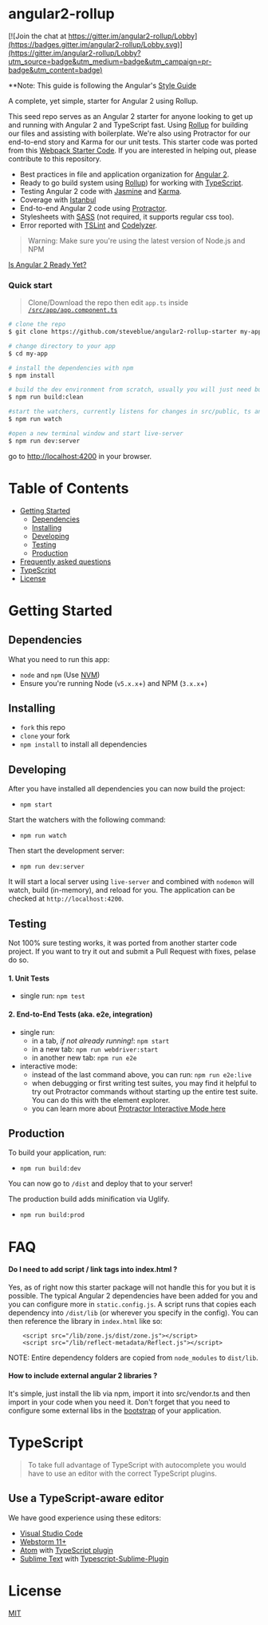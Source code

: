 # angular2-rollup

[![Join the chat at https://gitter.im/angular2-rollup/Lobby](https://badges.gitter.im/angular2-rollup/Lobby.svg)](https://gitter.im/angular2-rollup/Lobby?utm_source=badge&utm_medium=badge&utm_campaign=pr-badge&utm_content=badge)

**Note: This guide is following the Angular's [Style Guide](http://angular.io/styleguide)

A complete, yet simple, starter for Angular 2 using Rollup.

This seed repo serves as an Angular 2 starter for anyone looking to get up and running with Angular 2 and TypeScript fast. Using [Rollup](http://rollupjs.org) for building our files and assisting with boilerplate. We're also using Protractor for our end-to-end story and Karma for our unit tests. This starter code was ported from this [Webpack Starter Code](https://github.com/preboot/angular2-webpack). If you are interested in helping out, please contribute to this repository.

* Best practices in file and application organization for [Angular 2](https://angular.io/).
* Ready to go build system using [Rollup](http://rollupjs.org)) for working with [TypeScript](http://www.typescriptlang.org/).
* Testing Angular 2 code with [Jasmine](http://jasmine.github.io/) and [Karma](http://karma-runner.github.io/).
* Coverage with [Istanbul](https://github.com/gotwarlost/istanbul)
* End-to-end Angular 2 code using [Protractor](https://angular.github.io/protractor/).
* Stylesheets with [SASS](http://sass-lang.com/) (not required, it supports regular css too).
* Error reported with [TSLint](http://palantir.github.io/tslint/) and [Codelyzer](https://github.com/mgechev/codelyzer).

>Warning: Make sure you're using the latest version of Node.js and NPM

[Is Angular 2 Ready Yet?](http://splintercode.github.io/is-angular-2-ready/)

### Quick start

> Clone/Download the repo then edit `app.ts` inside [`/src/app/app.component.ts`](/src/app/app.component.ts)

```bash
# clone the repo
$ git clone https://github.com/steveblue/angular2-rollup-starter my-app

# change directory to your app
$ cd my-app

# install the dependencies with npm
$ npm install

# build the dev environment from scratch, usually you will just need build:dev
$ npm run build:clean

#start the watchers, currently listens for changes in src/public, ts and scss files in src/app
$ npm run watch

#open a new terminal window and start live-server
$ npm run dev:server

```
go to [http://localhost:4200](http://localhost:4200) in your browser.

# Table of Contents

* [Getting Started](#getting-started)
    * [Dependencies](#dependencies)
    * [Installing](#installing)
    * [Developing](#developing)
    * [Testing](#testing)
    * [Production](#production)
* [Frequently asked questions](#faq)
* [TypeScript](#typescript)
* [License](#license)

# Getting Started

## Dependencies

What you need to run this app:
* `node` and `npm` (Use [NVM](https://github.com/creationix/nvm))
* Ensure you're running Node (`v5.x.x`+) and NPM (`3.x.x`+)

## Installing

* `fork` this repo
* `clone` your fork
* `npm install` to install all dependencies

## Developing

After you have installed all dependencies you can now build the project:

* `npm start`

Start the watchers with the following command:

* `npm run watch`

Then start the development server:

* `npm run dev:server`


It will start a local server using `live-server` and combined with `nodemon` will watch, build (in-memory), and reload for you. The application can be checked at `http://localhost:4200`.

## Testing

Not 100% sure testing works, it was ported from another starter code project. If you want to try it out and submit a Pull Request with fixes, pelase do so.

#### 1. Unit Tests

* single run: `npm test`

#### 2. End-to-End Tests (aka. e2e, integration)

* single run:
  * in a tab, *if not already running!*: `npm start`
  * in a new tab: `npm run webdriver:start`
  * in another new tab: `npm run e2e`
* interactive mode:
  * instead of the last command above, you can run: `npm run e2e:live`
  * when debugging or first writing test suites, you may find it helpful to try out Protractor commands without starting up the entire test suite. You can do this with the element explorer.
  * you can learn more about [Protractor Interactive Mode here](https://github.com/angular/protractor/blob/master/docs/debugging.md#testing-out-protractor-interactively)

## Production

To build your application, run:

* `npm run build:dev`

You can now go to `/dist` and deploy that to your server!

The production build adds minification via Uglify.

* `npm run build:prod`


# FAQ

#### Do I need to add script / link tags into index.html ?

Yes, as of right now this starter package will not handle this for you but it is possible. The typical Angular 2 dependencies have been added for you and you can configure more in `static.config.js`. A script runs that copies each dependency into `/dist/lib` (or wherever you specify in the config). You can then reference the library in `index.html` like so:

```
    <script src="/lib/zone.js/dist/zone.js"></script>
    <script src="/lib/reflect-metadata/Reflect.js"></script>
```

NOTE: Entire dependency folders are copied from `node_modules` to `dist/lib`.


#### How to include external angular 2 libraries ?

It's simple, just install the lib via npm, import it into src/vendor.ts and then import in your code when you need it. Don't forget that you need to configure some external libs in the [bootstrap](https://github.com/steveblue/angular2-rollup/blob/master/src/main.ts) of your application.

# TypeScript

> To take full advantage of TypeScript with autocomplete you would have to use an editor with the correct TypeScript plugins.

## Use a TypeScript-aware editor

We have good experience using these editors:

* [Visual Studio Code](https://code.visualstudio.com/)
* [Webstorm 11+](https://www.jetbrains.com/webstorm/download/)
* [Atom](https://atom.io/) with [TypeScript plugin](https://atom.io/packages/atom-typescript)
* [Sublime Text](http://www.sublimetext.com/3) with [Typescript-Sublime-Plugin](https://github.com/Microsoft/Typescript-Sublime-plugin#installation)

# License

[MIT](/LICENSE)
